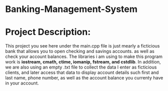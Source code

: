 # Banking-Management-System

# Project Description:
This project you see here under the main.cpp file is just mearly a ficticious bank that allows you to open checking and savings accounts. as well as check your account balances. The libraries i am using to make this program work is **iostream, cmath, ctime, iomanip, fstream, and cstdlib**. In addition, we are also using an empty .txt file to collect the data I enter as ficticious clients, and later access that data to display account details such first and last name, phone number, as well as the account balance you currenty have in your account. 
